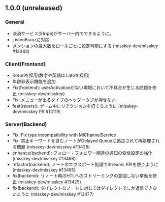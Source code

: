 <!--
## 1.x.x (unreleased)

### General
-

### Client(Frontend)
- 

### Server(Backend)
-

-->

## 1.0.0 (unreleased)

### General
- 決済サービス(Stripe)がサーバー内でできるように。
- ListenBranzに対応
- メンションの最大数をロールごとに設定可能にする (misskey-dev/misskey #13343)

### Client(Frontend)
- Koruriを採用(数字や英語は Latoを採用)
- 年齢非表示機能を追加
- Fix(frontend): userActivationがない環境において不具合が生じる問題を修正 (misskey-dev/misskey)
- Fix: メニューが出るタイプのヘッダータブが押せない 
- feat(reversi): ゲーム中にリアクションを打てるように (misskey-dev/misskey PR #13119)


### Server(Backend)
- Fix: Fix type incompatibility with MiChannelService<boolean>
- Fix: 禁止キーワードを含むノートがDelayed Queueに追加されて再処理される問題 (misskey-dev/misskey #13428) 
- enhance(backend): フォロー・フォロワー関連の通知の受信設定の強化 (misskey-dev/misskey #13468)
- refactor(backend): ノートのエクスポート処理でStreams APIを使うように (misskey-dev/misskey #13465)
- fix(backend): リノート時のHTLへのストリーミングの意図しない挙動を修正 (misskey-dev/misskey #13425)
- fix(backend): ダイレクトなノートに対してはダイレクトでしか返信できないように (misskey-dev/misskey #13477)